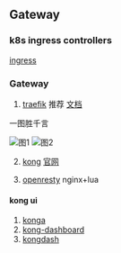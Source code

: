 ## Gateway

### k8s ingress controllers

[ingress](https://kubernetes.io/docs/concepts/services-networking/ingress/)

### Gateway

1. [traefik](https://github.com/containous/traefik) 推荐 [文档](https://docs.traefik.io)

一图胜千言

![图1](https://docs.traefik.io/img/architecture.png)
![图2](https://docs.traefik.io/img/internal.png)

2. [kong](https://github.com/Kong/kong) [官网](https://konghq.com)

3. [openresty](http://openresty.org) nginx+lua

#### kong ui

1. [konga](https://github.com/pantsel/konga)
2. [kong-dashboard](https://github.com/pgbi/kong-dashboard)
3. [kongdash](https://github.com/ajaysreedhar/kongdash)
